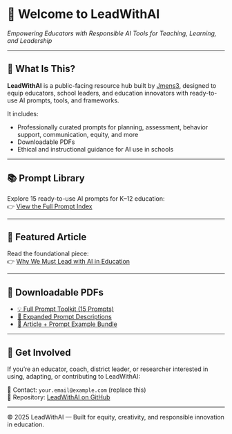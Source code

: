 # 👋 Welcome to LeadWithAI  
*Empowering Educators with Responsible AI Tools for Teaching, Learning, and Leadership*

---

## 🎯 What Is This?

**LeadWithAI** is a public-facing resource hub built by [Jmens3](https://github.com/Jmens3), designed to equip educators, school leaders, and education innovators with ready-to-use AI prompts, tools, and frameworks.

It includes:
- Professionally curated prompts for planning, assessment, behavior support, communication, equity, and more  
- Downloadable PDFs  
- Ethical and instructional guidance for AI use in schools  

---

## 📚 Prompt Library

Explore 15 ready-to-use AI prompts for K–12 education:  
👉 [View the Full Prompt Index](prompt-index.md)

---

## 📝 Featured Article

Read the foundational piece:  
👉 [Why We Must Lead with AI in Education](articles/why-we-must-lead-with-ai.md)

---

## 📄 Downloadable PDFs

- [💡 Full Prompt Toolkit (15 Prompts)](LeadWithAI_15_Prompts_Full_Document.pdf)  
- [🧠 Expanded Prompt Descriptions](LeadWithAI_10_Prompts_Expanded.pdf)  
- [🧾 Article + Prompt Example Bundle](LeadWithAI_Article_and_Prompt.pdf)

---

## 🤝 Get Involved

If you’re an educator, coach, district leader, or researcher interested in using, adapting, or contributing to LeadWithAI:

📧 Contact: `your.email@example.com` (replace this)  
🔗 Repository: [LeadWithAI on GitHub](https://github.com/Jmens3/LeadWithAI)

---

© 2025 LeadWithAI — Built for equity, creativity, and responsible innovation in education.
